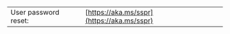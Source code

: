 |                      |                                            |
| -------------------- | ------------------------------------------ |
| User password reset: | [https://aka.ms/sspr](https://aka.ms/sspr) |